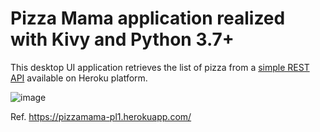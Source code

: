 # Pizza Mama application realized with Kivy and Python 3.7+

This desktop UI application retrieves the list of pizza from a [simple REST API](https://pizzamama-pl1.herokuapp.com/api/GetPizzas) available on Heroku platform. 

![image](https://user-images.githubusercontent.com/36189996/112905373-931f9680-90ea-11eb-9e56-545ce9b2b4f8.png)

Ref. https://pizzamama-pl1.herokuapp.com/
     
